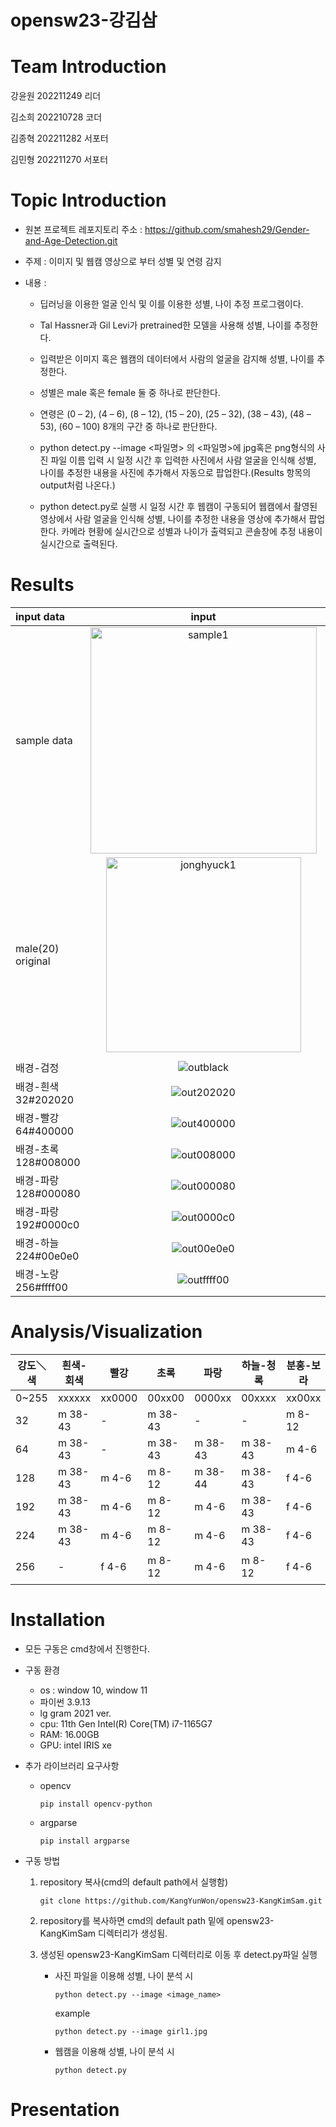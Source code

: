 # opensw23-강김삼

# Team Introduction
  강윤원 202211249 리더
  
  김소희 202210728 코더
  
  김종혁 202211282 서포터
  
  김민형 202211270 서포터
# Topic Introduction
  - 원본 프로젝트 레포지토리 주소 : https://github.com/smahesh29/Gender-and-Age-Detection.git

  - 주제 : 이미지 및 웹캠 영상으로 부터 성별 및 연령 감지

  - 내용 :
  
    - 딥러닝을 이용한 얼굴 인식 및 이를 이용한 성별, 나이 추정 프로그램이다.
  
    - Tal Hassner과 Gil Levi가 pretrained한 모델을 사용해 성별, 나이를 추정한다.
  
    - 입력받은 이미지 혹은 웹캠의 데이터에서 사람의 얼굴을 감지해 성별, 나이를 추정한다.
  
    - 성별은 male 혹은 female 둘 중 하나로 판단한다.
  
    - 연령은 (0 – 2), (4 – 6), (8 – 12), (15 – 20), (25 – 32), (38 – 43), (48 – 53), (60 – 100) 8개의 구간 중 하나로 판단한다.
    
    - python detect.py --image <파일명> 의 <파일명>에 jpg혹은 png형식의 사진 파일 이름 입력 시 일정 시간 후 입력한 사진에서 사람 얼굴을 인식해 성별, 나이를 추정한 내용을 사진에 추가해서 자동으로 팝업한다.(Results 항목의 output처럼 나온다.)
    
    - python detect.py로 실행 시 일정 시간 후 웹캠이 구동되어 웹캠에서 촬영된 영상에서 사람 얼굴을 인식해 성별, 나이를 추정한 내용을 영상에 추가해서 팝업한다. 카메라 현황에 실시간으로 성별과 나이가 출력되고 콘솔창에 추정 내용이 실시간으로 출력된다.
# Results
  |input data|input|output|
  |:---|:---:|:---:|
  |sample data|<img width="362" alt="sample1" src="https://github.com/KangYunWon/opensw23-KangKimSam/assets/127182199/f9516e0e-e243-4891-a9e8-10e6ead64501">|<img width="362" alt="sample1" src="https://github.com/KangYunWon/opensw23-KangKimSam/assets/127183027/58feb0e0-b17d-44fe-9e7a-484f48e9e581">|
  |male(20) original |<img width="312" alt="jonghyuck1" src="https://github.com/KangYunWon/opensw23-KangKimSam/assets/127182199/d66de645-1bea-4fb9-9acf-671a72971934">|<img width="312" alt="jonghyuck1" src="https://github.com/KangYunWon/opensw23-KangKimSam/assets/127183027/a451eda9-9313-4f7e-a148-48d22b5ec638">|
|       |          |        |
|    배경-검정   |      ![outblack](https://github.com/KangYunWon/opensw23-KangKimSam/assets/129364199/98dd011c-30f5-457c-90cb-7ab044022071)     |     ![Screenshot 2023-06-07 at 20 22 30](https://github.com/KangYunWon/opensw23-KangKimSam/assets/129364199/49b17f2b-9516-4614-a727-45a1dc54077e)    |
| 배경-흰색32#202020  |       ![out202020](https://github.com/KangYunWon/opensw23-KangKimSam/assets/129364199/8e6b957b-87bb-44eb-8a19-606dfd23ee15)  |     ![Screenshot 26](https://github.com/KangYunWon/opensw23-KangKimSam/assets/129364199/26ec42b4-ac12-42a0-893d-c105477b785a)   |
| 배경-빨강64#400000       |   ![out400000](https://github.com/KangYunWon/opensw23-KangKimSam/assets/129364199/9bf0f99b-dd30-4648-ba74-99e33629a003)        |      ![out400000](https://github.com/KangYunWon/opensw23-KangKimSam/assets/129364199/e4e1a0be-3c53-4864-bb45-c806cecd584d)  |
|   배경-초록128#008000    |       ![out008000](https://github.com/KangYunWon/opensw23-KangKimSam/assets/129364199/f3d03f2d-b06f-4117-97ee-decc366eedfe)   |   ![Screenshot 24](https://github.com/KangYunWon/opensw23-KangKimSam/assets/129364199/6c3ff0c5-a516-43b5-bc84-5992ed32afb5)     |
|   배경-파랑128#000080    |  ![out000080](https://github.com/KangYunWon/opensw23-KangKimSam/assets/129364199/79c88caf-9d9c-4d27-95d2-047a2eaed4b6)        |   ![Screenshot 23](https://github.com/KangYunWon/opensw23-KangKimSam/assets/129364199/5305cc7e-5541-413d-a5f0-093aaac136cd)  |
|  배경-파랑192#0000c0     |       ![out0000c0](https://github.com/KangYunWon/opensw23-KangKimSam/assets/129364199/393659fb-ab44-4942-9d20-387aba08ed8c)  |   ![out0000c0](https://github.com/KangYunWon/opensw23-KangKimSam/assets/129364199/b99981be-165d-48f9-92bd-97939d652a6f)     |
|  배경-하늘224#00e0e0      |   ![out00e0e0](https://github.com/KangYunWon/opensw23-KangKimSam/assets/129364199/9fbcbb4d-5198-4b2b-a1f1-fc06b2a84cee)       |     ![Screenshot 31](https://github.com/KangYunWon/opensw23-KangKimSam/assets/129364199/40042c7f-a3eb-4a19-8a09-6d4b6c89e94e)   |
|   배경-노랑256#ffff00    |      ![outffff00](https://github.com/KangYunWon/opensw23-KangKimSam/assets/129364199/2d289e10-fe78-4582-8b6f-04356db994ab)    |   ![Screenshot 13](https://github.com/KangYunWon/opensw23-KangKimSam/assets/129364199/c15343fa-a41e-46cc-a428-a1d1ce1b4d77)     |



# Analysis/Visualization

| 강도＼색|	흰색-회색|	빨강|	초록|	파랑|	하늘-청록|	분홍-보라	|노랑| |  |
|---|---|---|---|---|---|---|---|---|:---:|
|0~255 |xxxxxx|	xx0000|	00xx00	|0000xx|	00xxxx|	xx00xx	|xxxx00| | 000000 |
|32 |	m 38-43	|-|	m 38-43|	-|	-	|m 8-12	|-|    | 검정|
|64	|m 38-43	|-|	m 38-43	|m 38-43|	m 38-43	|m 4-6 |	-|  | - |
|128|	m 38-43|	m 4-6|	m 8-12|	m 38-44|	m 38-43|	f 4-6	|m 38-43| | |
|192|	m 38-43	|m 4-6	|m 8-12	|m 4-6|	m 38-43	|f 4-6	|m 38-43|   | 원본|
|224|	m 38-43	|m 4-6	|m 8-12	|m 4-6|	m 38-43	|f 4-6	|m 8-12|  |m 15-20 |
|256|	-|	f 4-6	|m 8-12	|m 4-6	|m 8-12|	f 4-6	|m 8-12|  |"-"로 표기  |





# Installation
- 모든 구동은 cmd창에서 진행한다.

- 구동 환경
  - os : window 10, window 11
  - 파이썬 3.9.13
  - lg gram 2021 ver.
  - cpu: 11th Gen Intel(R) Core(TM) i7-1165G7
  - RAM: 16.00GB
  - GPU: intel IRIS xe
 
- 추가 라이브러리 요구사항
  - opencv
  
    `pip install opencv-python`
  - argparse
  
    `pip install argparse`
    
- 구동 방법    
 
  1. repository 복사(cmd의 default path에서 실행함) 

      `git clone https://github.com/KangYunWon/opensw23-KangKimSam.git`
    
  2. repository를 복사하면 cmd의 default path 밑에 opensw23-KangKimSam 디렉터리가 생성됨.
  
  3. 생성된 opensw23-KangKimSam 디렉터리로 이동 후 detect.py파일 실행
  
      - 사진 파일을 이용해 성별, 나이 분석 시

        `python detect.py --image <image_name>`
      
        example
      
          `python detect.py --image girl1.jpg`
          
      - 웹캠을 이용해 성별, 나이 분석 시

        `python detect.py`
    
# Presentation
